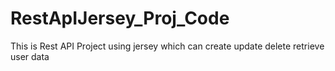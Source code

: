 # RestApIJersey_Proj_Code

This is Rest API Project using jersey which can create update delete retrieve user data 

